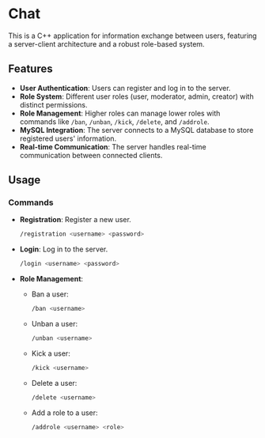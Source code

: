 # Chat

This is a C++ application for information exchange between users, featuring a server-client architecture and a robust role-based system.

## Features

- **User Authentication**: Users can register and log in to the server.
- **Role System**: Different user roles (user, moderator, admin, creator) with distinct permissions.
- **Role Management**: Higher roles can manage lower roles with commands like `/ban`, `/unban`, `/kick`, `/delete`, and `/addrole`.
- **MySQL Integration**: The server connects to a MySQL database to store registered users' information.
- **Real-time Communication**: The server handles real-time communication between connected clients.

## Usage

### Commands

- **Registration**: Register a new user.
    ```sh
    /registration <username> <password>
    ```

- **Login**: Log in to the server.
    ```sh
    /login <username> <password>
    ```

- **Role Management**:
    - Ban a user:
      ```sh
      /ban <username>
      ```
    - Unban a user:
      ```sh
      /unban <username>
      ```
    - Kick a user:
      ```sh
      /kick <username>
      ```
    - Delete a user:
      ```sh
      /delete <username>
      ```
    - Add a role to a user:
      ```sh
      /addrole <username> <role>
      ```
